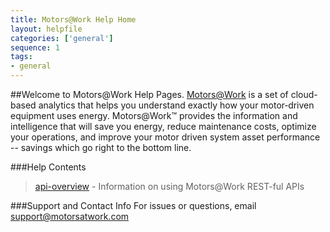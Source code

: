 ```yaml
---
title: Motors@Work Help Home
layout: helpfile
categories: ['general']
sequence: 1
tags:
- general
---
```

##Welcome to Motors@Work Help Pages.
[Motors@Work](https://www.motorsatwork.com) is a set of cloud-based analytics that helps you understand exactly how your motor‐driven equipment uses energy. Motors@Work™  provides  the  information  and  intelligence  that  will  save  you   energy,  reduce  maintenance  costs,  optimize  your  operations,  and  improve  your  motor   driven  system  asset  performance --  savings which  go  right  to  the  bottom  line.  

###Help Contents
>[api-overview](api-overview) - Information on using Motors@Work REST-ful APIs

###Support and Contact Info
For issues or questions, email <support@motorsatwork.com>

